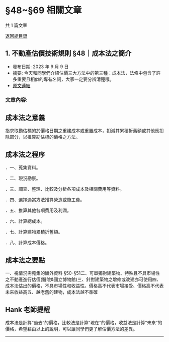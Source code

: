 # §48~§69 相關文章

共 1 篇文章

[返回總目錄](00_總目錄.md)

## 1. 不動產估價技術規則 §48｜成本法之簡介

- 發布日期: 2023 年 9 月 9 日
- 摘要: 今天和同學們介紹估價三大方法中的第三種：成本法，法條中包含了許多重要且相似的專有名詞，大家一定要分辨清楚哦。
- [原文連結](https://www.jasper-realestate.com/%e4%b8%8d%e5%8b%95%e7%94%a2%e4%bc%b0%e5%83%b9%e6%8a%80%e8%a1%93%e8%a6%8f%e5%89%87-48-%e6%88%90%e6%9c%ac%e6%b3%95-%e4%b9%8b%e7%b0%a1%e4%bb%8b/)

### 文章內容:

## 成本法之意義

指求取勘估標的於價格日期之重建成本或重置成本，扣減其累積折舊額或其他應扣除部分，以推算勘估標的價格之方法。

## 成本法之程序

．一、蒐集資料。

．二、現況勘察。

．三、調查、整理、比較及分析各項成本及相關費用等資料。

．四、選擇適當方法推算營造或施工費。

．五、推算其他各項費用及利潤。

．六、計算總成本。

．七、計算建物累積折舊額。

．八、計算成本價格。

## 成本法之要點

一、視情況需蒐集的額外資料 §50-§51二、可單獨對建築物、特殊且不具市場性之不動產進行估價(醫院&國立博物館)三、針對建築物之增修或改建亦可使用四、成本法估出的價格，不具市場性和收益性。價格高不代表市場接受、價格高不代表未來收益高五、越老舊的建物，成本法越不準確

## Hank 老師提醒

成本法是計算”過去”的價格，比較法是計算”現在”的價格，收益法是計算”未來”的價格，希望藉由以上的說明，可以讓同學們更了解估價方法的差異。

---

